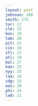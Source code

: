 ```yaml
---
layout: post
johnson: 166
smith: 175
tor: 17
cle: 22
bos: 19
tam: 28
pit: 22
cin: 16
stl: 23
atl: 19
bal: 27
kan: 25
nyy: 25
laa: 18
sdg: 15
was: 20
phi: 24
lad: 21
---
```

